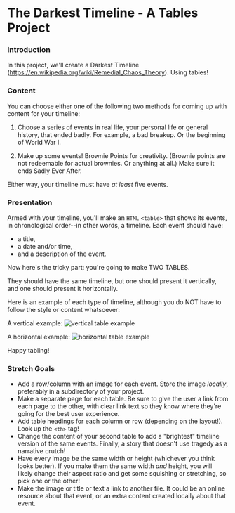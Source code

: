 # The Darkest Timeline - A Tables Project

### Introduction

In this project, we'll create a Darkest Timeline (https://en.wikipedia.org/wiki/Remedial_Chaos_Theory). Using tables!

### Content

You can choose either one of the following two methods for coming up with content for your timeline:

1. Choose a series of events in real life, your personal life or general history, that ended badly. For example, a bad breakup. Or the beginning of World War I.

2. Make up some events! Brownie Points for creativity. (Brownie points are not redeemable for actual brownies. Or anything at all.) Make sure it ends Sadly Ever After.

Either way, your timeline must have _at least_ five events.


### Presentation

Armed with your timeline, you'll make an `HTML` `<table>` that shows its events, in chronological order--in other words, a timeline. Each event should have:

* a title,
* a date and/or time,
* and a description of the event.

Now here's the tricky part: you're going to make TWO TABLES.

They should have the same timeline, but one should present it vertically, and one should present it horizontally.

Here is an example of each type of timeline, although you do NOT have to follow the style or content whatsoever:

A vertical example: ![vertical table example](https://fptd.kbm1.netdna-cdn.com/wp-content/uploads/2014/04/5-Years-Film-Timeline-PPT-Diagrams-1.jpg)

A horizontal example: ![horizontal table example](https://venngage-wordpress.s3.amazonaws.com/uploads/2017/09/timeline-template-6-1.png)

Happy tabling!


### Stretch Goals

* Add a row/column with an image for each event. Store the image _locally_, preferably in a subdirectory of your project.
* Make a separate page for each table. Be sure to give the user a link from each page to the other, with clear link text so they know where they're going for the best user experience.
* Add table headings for each column or row (depending on the layout!). Look up the `<th>` tag!
* Change the content of your second table to add a "brightest" timeline version of the same events. Finally, a story that doesn't use tragedy as a narrative crutch!
* Have every image be the same width or height (whichever you think looks better). If you make them the same width _and_ height, you will likely change their aspect ratio and get some squishing or stretching, so pick one or the other!
* Make the image or title or text a link to another file. It could be an online resource about that event, or an extra content created locally about that event.
